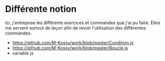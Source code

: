 # Différente notion

Ici, j'entrepose les différents exercices et commandes que j'ai pu faire.
Elles me servent surtout de leçon afin de revoir l'utilisation des différentes commandes.

- https://github.com/M-Kossy/work/blob/master/Condition.js
- https://github.com/M-Kossy/work/blob/master/Boucle.js
- variable.js
